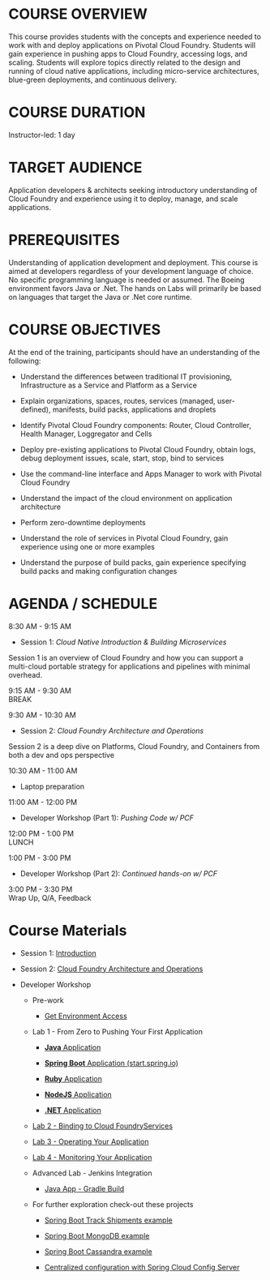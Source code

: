 COURSE OVERVIEW
===============

This course provides students with the concepts and experience needed to
work with and deploy applications on Pivotal Cloud Foundry. Students
will gain experience in pushing apps to Cloud Foundry, accessing logs,
and scaling. Students will explore topics directly related to the design
and running of cloud native applications, including micro-service
architectures, blue-green deployments, and continuous delivery.

COURSE DURATION
===============

Instructor-led: 1 day

TARGET AUDIENCE
===============

Application developers & architects seeking introductory understanding
of Cloud Foundry and experience using it to deploy, manage, and scale
applications.

PREREQUISITES
=============

Understanding of application development and deployment. This course is
aimed at developers regardless of your development language of choice.
No specific programming language is needed or assumed. The Boeing
environment favors Java or .Net. The hands on Labs will primarily be
based on languages that target the Java or .Net core runtime.

COURSE OBJECTIVES
=================

At the end of the training, participants should have an understanding of
the following:

-   Understand the differences between traditional IT provisioning,
    Infrastructure as a Service and Platform as a Service

-   Explain organizations, spaces, routes, services (managed, user-
    defined), manifests, build packs, applications and droplets

-   Identify Pivotal Cloud Foundry components: Router, Cloud Controller,
    Health Manager, Loggregator and Cells

-   Deploy pre-existing applications to Pivotal Cloud Foundry, obtain
    logs, debug deployment issues, scale, start, stop, bind to services

-   Use the command-line interface and Apps Manager to work with Pivotal
    Cloud Foundry

-   Understand the impact of the cloud environment on application
    architecture

-   Perform zero-downtime deployments

-   Understand the role of services in Pivotal Cloud Foundry, gain
    experience using one or more examples

-   Understand the purpose of build packs, gain experience specifying
    build packs and making configuration changes

AGENDA / SCHEDULE
=================

8:30 AM - 9:15 AM  
-   Session 1: *Cloud Native Introduction & Building Microservices*

Session 1 is an overview of Cloud Foundry and how you can support a
multi-cloud portable strategy for applications and pipelines with
minimal overhead.

9:15 AM - 9:30 AM  
BREAK

9:30 AM - 10:30 AM  
-   Session 2: *Cloud Foundry Architecture and Operations*

Session 2 is a deep dive on Platforms, Cloud Foundry, and Containers
from both a dev and ops perspective

10:30 AM - 11:00 AM  
-   Laptop preparation

11:00 AM - 12:00 PM  
-   Developer Workshop (Part 1): *Pushing Code w/ PCF*

12:00 PM - 1:00 PM  
LUNCH

1:00 PM - 3:00 PM  
-   Developer Workshop (Part 2): *Continued hands-on w/ PCF*

3:00 PM - 3:30 PM  
Wrap Up, Q/A, Feedback

Course Materials
================

-   Session 1: [Introduction](presentations/Intro-Pivotal.pptx)

-   Session 2: [Cloud Foundry Architecture and
    Operations](presentations/PCF-Architecture.pptx)

-   Developer Workshop

    -   Pre-work

        -   [Get Environment Access](/concepts/setup)

    -   Lab 1 - From Zero to Pushing Your First Application

        -   [**Java** Application](/demos/lab-cf-spring)

        -   [**Spring Boot** Application
            (start.spring.io)](labs/lab1/cloud-native-spring.adoc)

        -   [**Ruby** Application](/demos/lab-ruby)

        -   [**NodeJS** Application](/demos/lab-node)

        -   [**.NET** Application](/demos/lab-dotnet)

    -   [Lab 2 - Binding to Cloud FoundryServices](/labs/lab2/binding-cf-services)

    -   [Lab 3 - Operating Your Application](/labs/lab3/operating-your-application)

    -   [Lab 4 - Monitoring Your Application](/labs/lab4/monitoring-your-application)

    -   Advanced Lab - Jenkins Integration

        -   [Java App - Gradle Build](/labs/lab5/continuous-delivery-lab)

    -   For further exploration check-out these projects

        -   [Spring Boot Track Shipments
            example](https://github.com/pacphi/track-shipments)

        -   [Spring Boot MongoDB
            example](https://github.com/pacphi/spring-boot-mongodb-example)

        -   [Spring Boot Cassandra
            example](https://github.com/pacphi/spring-boot-cassandra-customer-starter)

        -   [Centralized configuration with Spring Cloud Config
            Server](https://spring.io/guides/gs/centralized-configuration/)
